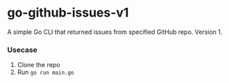 # go-github-issues-v1

A simple Go CLI that returned issues from specified GitHub repo. Version 1.


### Usecase 
1. Clone the repo
2. Run `go run main.go`
